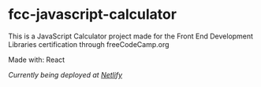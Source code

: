 # fcc-javascript-calculator
This is a JavaScript Calculator project made for the Front End Development Libraries certification through freeCodeCamp.org

Made with: React

*Currently being deployed at [Netlify](https://heuristic-swirles-f78fd8.netlify.app)*
